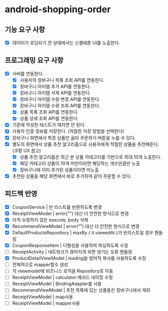 # android-shopping-order

## 기능 요구 사항

- [x] 데이터가 로딩되기 전 상태에서는 스켈레톤 UI를 노출한다.

## 프로그래밍 요구 사항

- [x] 서버를 연동한다.
    - [x] 사용자의 장바구니 목록 조회 API를 연동한다.
    - [x] 장바구니 아이템 추가 API를 연동한다.
    - [x] 장바구니 아이템 삭제 API를 연동한다.
    - [x] 장바구니 아이템 수량 변경 API를 연동한다.
    - [x] 장바구니 아이템 수량 조회 API를 연동한다.
    - [x] 상품 목록 조회 API를 연동한다.
    - [x] 상품 상세 조회 API를 연동한다.
- [x] 기존에 작성한 테스트가 깨지면 안 된다.
- [x] 사용자 인증 정보를 저장한다. (적절한 저장 방법을 선택한다)
- [x] 장바구니 화면에서 특정 상품만 골라 주문하기 버튼을 누를 수 있다.
- [x] 별도의 화면에서 상품 추천 알고리즘으로 사용자에게 적절한 상품을 추천해준다. (쿠팡 UX 참고)
    - [x] 상품 추천 알고리즘은 최근 본 상품 카테고리를 기반으로 최대 10개 노출한다.
    - [x] 해당 카테고리 상품이 10개 미만이라면 해당하는 개수만큼만 노출
    - [x] 장바구니에 이미 추가된 상품이라면 미노출
- [x] 추천된 상품을 해당 화면에서 바로 추가하여 같이 주문할 수 있다.

## 피드백 반영

- [x] CouponService | 빈 리스트를 반환하도록 변경
- [x] ReceiptViewModel | error("") 대신 더 안전한 방식으로 변경
- [x] 아직 수정하지 않은 execute, body 삭제
- [x] RecommendViewModel | error("") 대신 더 안전한 방식으로 변경
- [x] DefaultProductsRepository | maxBy { it.viewedAt }가 빈리스트일 경우 핸들링
- [x] CouponResponseItem | 다형성을 사용하여 파싱하도록 수정
- [ ] ReceiptActivity | 네트워크가 끊어지게 되면 생기는 오류 핸들링
- [x] ProductDetailViewModel | loading을 방어적 복사를 사용하도록 수정
- [ ] 전체적으로 mapper함수 생성
- [ ] 각 viewmodel에 비즈니스 로직을 Repository로 이동
- [ ] ReceiptViewModel | calculator 메서드 네이밍 수정
- [ ] ReceiptViewModel | BindingAdapter를 사용
- [ ] RecommendViewModel | 추천 목록에 있는 상품들은 장바구니에서 제외
- [ ] ReceiptViewModel | map사용
- [ ] ReceiptViewModel | mapper사용